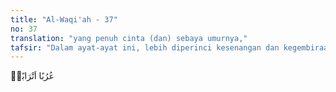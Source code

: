 ```yaml
---
title: "Al-Waqi'ah - 37"
no: 37
translation: "yang penuh cinta (dan) sebaya umurnya,"
tafsir: "Dalam ayat-ayat ini, lebih diperinci kesenangan dan kegembiraan yang dinikmati oleh para penghuni surga tersebut ialah bahwa mereka akan duduk di atas kasur tebal berlapis-lapis, empuk dan halus yang isinya terbuat dari sutra, di atas ranjang kencana yang bertahtakan emas dan permata, dengan diciptakan pasangannya ialah bidadari-bidadari yang cantik jelita dan suci tak pernah haid dan hamil selama-lamanya, yang selalu dalam keadaan perawan sepanjang masa; bidadari-bidadari yang cantik jelita dan lemah gemulai itu berpakaian serba sutra yang halus dan sangat menarik, dengan hiasan gelang, kalung, dan anting-anting yang menambah kecantikannya yang asli, ditambah lagi dengan semerbak harum wanginya yang sangat menggiurkan."
---
```


عُرُبًا اَتْرَابًاۙ  
